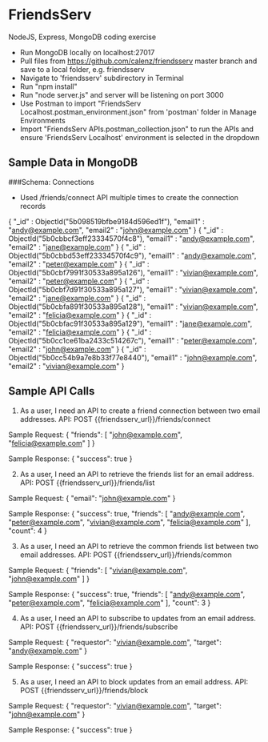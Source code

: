 # FriendsServ

NodeJS, Express, MongoDB coding exercise

- Run MongoDB locally on localhost:27017
- Pull files from https://github.com/calenz/friendsserv master branch and save to a local folder, e.g. friendsserv
- Navigate to 'friendsserv' subdirectory in Terminal
- Run "npm install"
- Run "node server.js" and server will be listening on port 3000
- Use Postman to import "FriendsServ Localhost.postman_environment.json" from 'postman' folder in Manage Environments
- Import "FriendsServ APIs.postman_collection.json" to run the APIs and ensure 'FriendsServ Localhost' environment is selected in the dropdown

## Sample Data in MongoDB
###Schema: Connections
* Used /friends/connect API multiple times to create the connection records

{ 
    "_id" : ObjectId("5b098519bfbe9184d596ed1f"), 
    "email1" : "andy@example.com", 
    "email2" : "john@example.com"
}
{ 
    "_id" : ObjectId("5b0cbbcf3eff23334570f4c8"), 
    "email1" : "andy@example.com", 
    "email2" : "jane@example.com"
}
{ 
    "_id" : ObjectId("5b0cbbd53eff23334570f4c9"), 
    "email1" : "andy@example.com", 
    "email2" : "peter@example.com"
}
{ 
    "_id" : ObjectId("5b0cbf7991f30533a895a126"), 
    "email1" : "vivian@example.com", 
    "email2" : "peter@example.com"
}
{ 
    "_id" : ObjectId("5b0cbf7d91f30533a895a127"), 
    "email1" : "vivian@example.com", 
    "email2" : "jane@example.com"
}
{ 
    "_id" : ObjectId("5b0cbfa891f30533a895a128"), 
    "email1" : "vivian@example.com", 
    "email2" : "felicia@example.com"
}
{ 
    "_id" : ObjectId("5b0cbfac91f30533a895a129"), 
    "email1" : "jane@example.com", 
    "email2" : "felicia@example.com"
}
{ 
    "_id" : ObjectId("5b0cc1ce61ba2433c514267c"), 
    "email1" : "peter@example.com", 
    "email2" : "john@example.com"
}
{ 
    "_id" : ObjectId("5b0cc54b9a7e8b33f77e8440"), 
    "email1" : "john@example.com", 
    "email2" : "vivian@example.com"
}

## Sample API Calls

1. As a user, I need an API to create a friend connection between two email addresses.
API: POST {{friendsserv_url}}/friends/connect

Sample Request:
{
  "friends": [
  	"john@example.com", "felicia@example.com"
  ]
}

Sample Response:
{
    "success": true
}

2. As a user, I need an API to retrieve the friends list for an email address.
API: POST {{friendsserv_url}}/friends/list

Sample Request:
{
  "email": "john@example.com"
}

Sample Response:
{
    "success": true,
    "friends": [
        "andy@example.com",
        "peter@example.com",
        "vivian@example.com",
        "felicia@example.com"
    ],
    "count": 4
}

3. As a user, I need an API to retrieve the common friends list between two email addresses.
API: POST {{friendsserv_url}}/friends/common

Sample Request:
{
  "friends": [
  	"vivian@example.com", "john@example.com"
  ]
}

Sample Response:
{
    "success": true,
    "friends": [
        "andy@example.com",
        "peter@example.com",
        "felicia@example.com"
    ],
    "count": 3
}

4. As a user, I need an API to subscribe to updates from an email address.
API: POST {{friendsserv_url}}/friends/subscribe

Sample Request:
{
  "requestor": "vivian@example.com",
  "target": "andy@example.com"
}

Sample Response:
{
    "success": true
}

5. As a user, I need an API to block updates from an email address.
API: POST {{friendsserv_url}}/friends/block

Sample Request:
{
  "requestor": "vivian@example.com",
  "target": "john@example.com"
}

Sample Response:
{
    "success": true
}








